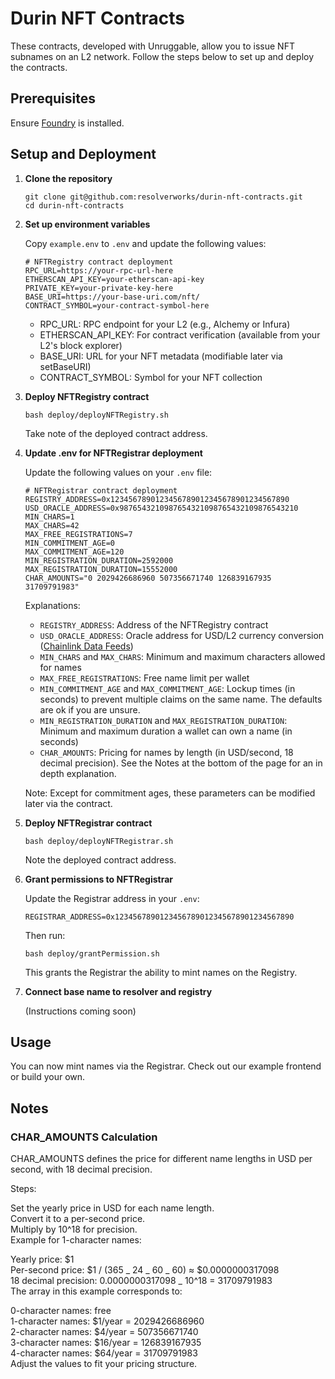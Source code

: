 # Durin NFT Contracts

These contracts, developed with Unruggable, allow you to issue NFT subnames on an L2 network. Follow the steps below to set up and deploy the contracts.

## Prerequisites

Ensure [Foundry](https://book.getfoundry.sh/getting-started/installation) is installed.

## Setup and Deployment

1. **Clone the repository**

   ```shell
   git clone git@github.com:resolverworks/durin-nft-contracts.git
   cd durin-nft-contracts
   ```

2. **Set up environment variables**

   Copy `example.env` to `.env` and update the following values:

   ```env
   # NFTRegistry contract deployment
   RPC_URL=https://your-rpc-url-here
   ETHERSCAN_API_KEY=your-etherscan-api-key
   PRIVATE_KEY=your-private-key-here
   BASE_URI=https://your-base-uri.com/nft/
   CONTRACT_SYMBOL=your-contract-symbol-here
   ```

   - RPC_URL: RPC endpoint for your L2 (e.g., Alchemy or Infura)
   - ETHERSCAN_API_KEY: For contract verification (available from your L2's block explorer)
   - BASE_URI: URL for your NFT metadata (modifiable later via setBaseURI)
   - CONTRACT_SYMBOL: Symbol for your NFT collection

3. **Deploy NFTRegistry contract**

   ```shell
   bash deploy/deployNFTRegistry.sh
   ```

   Take note of the deployed contract address.

4. **Update .env for NFTRegistrar deployment**

   Update the following values on your `.env` file:

   ```env
   # NFTRegistrar contract deployment
   REGISTRY_ADDRESS=0x1234567890123456789012345678901234567890
   USD_ORACLE_ADDRESS=0x9876543210987654321098765432109876543210
   MIN_CHARS=1
   MAX_CHARS=42
   MAX_FREE_REGISTRATIONS=7
   MIN_COMMITMENT_AGE=0
   MAX_COMMITMENT_AGE=120
   MIN_REGISTRATION_DURATION=2592000
   MAX_REGISTRATION_DURATION=15552000
   CHAR_AMOUNTS="0 2029426686960 507356671740 126839167935 31709791983"
   ```

   Explanations:

   - `REGISTRY_ADDRESS`: Address of the NFTRegistry contract
   - `USD_ORACLE_ADDRESS`: Oracle address for USD/L2 currency conversion ([Chainlink Data Feeds](https://data.chain.link/feeds))
   - `MIN_CHARS` and `MAX_CHARS`: Minimum and maximum characters allowed for names
   - `MAX_FREE_REGISTRATIONS`: Free name limit per wallet
   - `MIN_COMMITMENT_AGE` and `MAX_COMMITMENT_AGE`: Lockup times (in seconds) to prevent multiple claims on the same name. The defaults are ok if you are unsure.
   - `MIN_REGISTRATION_DURATION` and `MAX_REGISTRATION_DURATION`: Minimum and maximum duration a wallet can own a name (in seconds)
   - `CHAR_AMOUNTS`: Pricing for names by length (in USD/second, 18 decimal precision). See the Notes at the bottom of the page for an in depth explanation.

   Note: Except for commitment ages, these parameters can be modified later via the contract.

5. **Deploy NFTRegistrar contract**

   ```shell
   bash deploy/deployNFTRegistrar.sh
   ```

   Note the deployed contract address.

6. **Grant permissions to NFTRegistrar**

   Update the Registrar address in your `.env`:

   ```env
   REGISTRAR_ADDRESS=0x1234567890123456789012345678901234567890
   ```

   Then run:

   ```shell
   bash deploy/grantPermission.sh
   ```

   This grants the Registrar the ability to mint names on the Registry.

7. **Connect base name to resolver and registry**

   (Instructions coming soon)

## Usage

You can now mint names via the Registrar. Check out our example frontend or build your own.

## Notes

### CHAR_AMOUNTS Calculation

CHAR_AMOUNTS defines the price for different name lengths in USD per second, with 18 decimal precision.

Steps:

Set the yearly price in USD for each name length.  
Convert it to a per-second price.  
Multiply by 10^18 for precision.  
Example for 1-character names:

Yearly price: $1  
Per-second price: $1 / (365 _ 24 _ 60 _ 60) ≈ $0.0000000317098  
18 decimal precision: 0.0000000317098 _ 10^18 = 31709791983  
The array in this example corresponds to:

0-character names: free  
1-character names: $1/year = 2029426686960  
2-character names: $4/year = 507356671740  
3-character names: $16/year = 126839167935  
4-character names: $64/year = 31709791983  
Adjust the values to fit your pricing structure.
